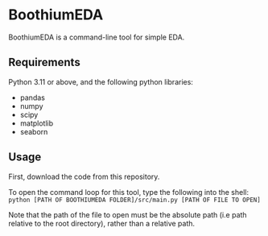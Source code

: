 # BoothiumEDA

BoothiumEDA is a command-line tool for simple EDA.

## Requirements

Python 3.11 or above, and the following python libraries:
- pandas
- numpy
- scipy
- matplotlib
- seaborn

## Usage

First, download the code from this repository.

To open the command loop for this tool, type the following into the shell:
`python [PATH OF BOOTHIUMEDA FOLDER]/src/main.py [PATH OF FILE TO OPEN]`

Note that the path of the file to open must be the absolute path (i.e path relative to the root directory), rather than a relative path.

